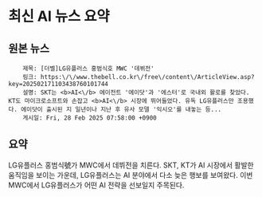 # 최신 AI 뉴스 요약

## 원본 뉴스
		제목: [더벨]LG유플러스 홍범식호 MWC '데뷔전'
		링크: https:\/\/www.thebell.co.kr\/free\/content\/ArticleView.asp?key=202502171103438760101744
		설명: SKT는 <b>AI<\/b> 에이전트 '에이닷'과 '에스터'로 국내외 활로를 찾았다. KT도 마이크로소프트와 손잡고 <b>AI<\/b> 시장에 뛰어들었다. 유독 LG유플러스만 조용했다. 에이닷이 출시된 지 일년이나 지난 후 유사 모델 '익시오'를 내놓는 등... 
		게시일: Fri, 28 Feb 2025 07:58:00 +0900


## 요약
LG유플러스 홍범식號가 MWC에서 데뷔전을 치른다. SKT, KT가 AI 시장에서 활발한 움직임을 보이는 가운데, LG유플러스는 AI 분야에서 다소 늦은 행보를 보여왔다. 이번 MWC에서 LG유플러스가 어떤 AI 전략을 선보일지 주목된다.
